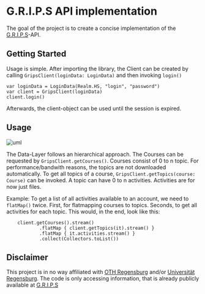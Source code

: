 # G.R.I.P.S API implementation
The goal of the project is to create a concise implementation of the [G.R.I.P.S](https://elearning.uni-regensburg.de)-API.

## Getting Started
Usage is simple. After importing the library, the Client can be created by calling `GripsClient(loginData: LoginData)` and then invoking `login()`

```
var loginData = LoginData(Realm.HS, "login", "password")
var client = GripsClient(loginData)
client.login() 
```

Afterwards, the client-object can be used until the session is expired.

## Usage

![uml](http://www.plantuml.com/plantuml/png/VP1D2i8m48NtEKMM_b0F44IgNOZWJYyGqg4EJISbCnL4lBknBRLkt6M-lFVc9JcBZT8rNZblcNKHkiZmL6kDfT4dadGYsu3H5ub8LHhT3LmDwVOGWWTBwgL6ypMqwFvwIs0NiHKCDAFM2TvH4DZeCx9iznFOVTD7-FXTu97gAIffXmVeLPODTOm-feLSU0IIJGNIquNhPKlLJn_r56zcTLGELARFUGC0)

The Data-Layer follows an hierarchical approach. The Courses can be requested by ``GripsClient.getCourses()``. Courses consist of 0 to n topic. For performance/bandwith reasons, the topics are not downloaded automatically. To get all topics of a course, ``GripsClient.getTopics(course: Course)`` can be invoked.
A topic can have 0 to n activities. Activities are for now just files.

Example: To get a list of all activities available to an account, we need to ``flatMap()`` twice. First, for flatmapping courses to topics. Seconds, to get all activities for each topic. This would, in the end, look like this:
```
    client.getCourses().stream()
            .flatMap { client.getTopics(it).stream() }
            .flatMap { it.activities.stream() }
            .collect(Collectors.toList())
```

## Disclaimer
This project is in no way affiliated with [OTH Regensburg](https://oth-regensburg.de) and/or  [Universität Regensburg](http://www.uni-regensburg.de/). The code is only accessing information, that is already publicly available at [G.R.I.P.S](https://elearning.uni-regensburg.de) 
